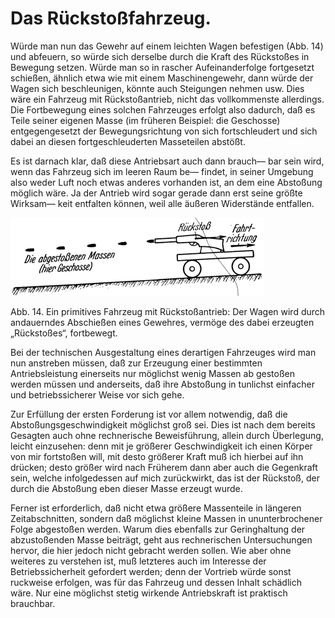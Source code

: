 Das Rückstoßfahrzeug.
=====================

Würde man nun das Gewehr auf einem leichten Wagen befestigen
(Abb. 14) und abfeuern, so würde sich derselbe durch
die Kraft des Rückstoßes in Bewegung setzen. Würde man so
in rascher Aufeinanderfolge fortgesetzt schießen, ähnlich etwa wie
mit einem Maschinengewehr, dann würde
der Wagen sich beschleunigen, könnte
auch Steigungen nehmen usw. Dies wäre
ein Fahrzeug mit Rückstoßantrieb,
nicht das vollkommenste allerdings. Die Fortbewegung eines solchen 
Fahrzeuges erfolgt also dadurch, daß es Teile seiner eigenen Masse (im früheren
Beispiel: die Geschosse) entgegengesetzt der Bewegungsrichtung
von sich fortschleudert und sich dabei an diesen fortgeschleuderten
Masseteilen abstößt.

Es ist darnach klar, daß diese Antriebsart auch dann brauch—
bar sein wird, wenn das Fahrzeug sich im leeren Raum be—
findet, in seiner Umgebung also weder Luft noch etwas anderes
vorhanden ist, an dem eine Abstoßung möglich wäre. Ja der
Antrieb wird sogar gerade dann erst seine größte Wirksam—
keit entfalten können, weil alle äußeren Widerstände entfallen.

<div class="image" float="right"><img alt="Fahrzeug mit Rückstoßantrieb" src="abb14.png"/>
<p>Abb. 14. Ein primitives Fahrzeug mit Rückstoßantrieb: Der Wagen wird
durch andauerndes Abschießen eines Gewehres, vermöge des dabei erzeugten
„Rückstoßes“, fortbewegt.</p></div>

Bei der technischen Ausgestaltung eines derartigen Fahrzeuges
wird man nun anstreben müssen, daß zur Erzeugung einer bestimmten
Antriebsleistung einerseits nur möglichst wenig Massen
ab gestoßen werden müssen und anderseits, daß ihre Abstoßung
in tunlichst einfacher und betriebssicherer Weise vor sich
gehe. 

Zur Erfüllung der ersten Forderung ist vor allem notwendig,
daß die Abstoßungsgeschwindigkeit möglichst groß sei.
Dies ist nach dem bereits Gesagten auch ohne rechnerische Beweisführung,
allein durch Überlegung, leicht einzusehen: denn
mit je größerer Geschwindigkeit ich einen Körper von mir
fortstoßen will, mit desto größerer Kraft muß ich hierbei auf
ihn drücken; desto größer wird nach Früherem dann aber auch
die Gegenkraft sein, welche infolgedessen auf mich zurückwirkt,
das ist der Rückstoß, der durch die Abstoßung eben dieser
Masse erzeugt wurde.

Ferner ist erforderlich, daß nicht etwa größere Massenteile in
längeren Zeitabschnitten, sondern daß möglichst kleine Massen
in ununterbrochener Folge abgestoßen werden. Warum
dies ebenfalls zur Geringhaltung der abzustoßenden Masse beiträgt,
geht aus rechnerischen Untersuchungen hervor, die hier
jedoch nicht gebracht werden sollen. Wie aber ohne weiteres zu
verstehen ist, muß letzteres auch im Interesse der Betriebssicherheit
gefordert werden; denn der Vortrieb würde sonst ruckweise
erfolgen, was für das Fahrzeug und dessen Inhalt schädlich wäre.
Nur eine möglichst stetig wirkende Antriebskraft ist praktisch
brauchbar.

